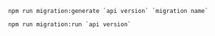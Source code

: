 ````
    npm run migration:generate `api version` `migration name`
````

````
    npm run migration:run `api version`
````

